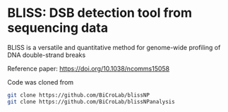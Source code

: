 BLISS: DSB detection tool from sequencing data
================

BLISS is a versatile and quantitative method for genome-wide profiling of DNA double-strand breaks

Reference paper: https://doi.org/10.1038/ncomms15058



Code was cloned from
``` bash
git clone https://github.com/BiCroLab/blissNP
git clone https://github.com/BiCroLab/blissNPanalysis
```